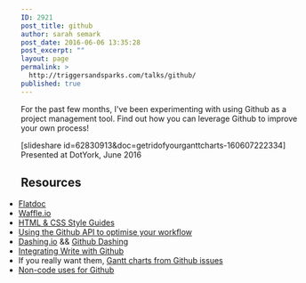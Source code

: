 ```yaml
---
ID: 2921
post_title: github
author: sarah semark
post_date: 2016-06-06 13:35:28
post_excerpt: ""
layout: page
permalink: >
  http://triggersandsparks.com/talks/github/
published: true
---
```

<p class="cap">For the past few months, I've been experimenting with using Github as a project management tool. Find out how you can leverage Github to improve your own process!</p>

[slideshare id=62830913&doc=getridofyourganttcharts-160607222334]
Presented at DotYork, June 2016

<h2>Resources</h2>
<ul style="margin-left: -2em;">

   <li><a href="https://href.li/?http://ricostacruz.com/flatdoc/">Flatdoc</a></li>
  <li><a href="http://waffle.io">Waffle.io</a>
</li><li><a href="http://www.webdesignerdepot.com/2015/04/how-to-use-html-css-style-tiles-to-kickstart-your-design/">HTML & CSS Style Guides</a></li>
  <li><a href="https://paul.kinlan.me/Using-the-Github-API-to-optimise-your-workflow/">Using the Github API to optimise your workflow</a></li>
<li><a href="http://dashing.io/">Dashing.io</a> && <a href="https://github.com/chillu/github-dashing">Github Dashing</a></li>
<li><a href="https://www.wrike.com/blog/wrike-and-github-collaborative-coding-gets-much-easier-with-wrikes-api/">Integrating Write with Github</a></li>
<li>If you really want them, <a href="https://github.com/neyric/gh-issues-gantt">Gantt charts from Github issues</a></li>
<li><a href="http://readwrite.com/2013/11/08/seven-ways-to-use-github-that-arent-coding/">Non-code uses for Github</a></li>
</ul>